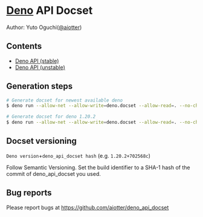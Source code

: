 [Deno](https://deno.land) API Docset
=======================

Author: Yuto Oguchi([@aiotter](https://github.com/aiotter))

## Contents
* [Deno API (stable)](https://doc.deno.land/deno/stable)
* [Deno API (unstable)](https://doc.deno.land/deno/unstable)

## Generation steps
```bash
# Generate docset for newest available deno
$ deno run --allow-net --allow-write=deno.docset --allow-read=. --no-check "https://raw.githubusercontent.com/aiotter/deno_api_docset/master/main.ts"

# Generate docset for deno 1.20.2
$ deno run --allow-net --allow-write=deno.docset --allow-read=. --no-check "https://raw.githubusercontent.com/aiotter/deno_api_docset/master/main.ts" v1.20.2
```

## Docset versioning
`Deno version`+`deno_api_docset hash`
(e.g. `1.20.2+702568c`)

Follow Semantic Versioning.
Set the build identifier to a SHA-1 hash of the commit of deno_api_docset you used.

## Bug reports
Please report bugs at <https://github.com/aiotter/deno_api_docset>
